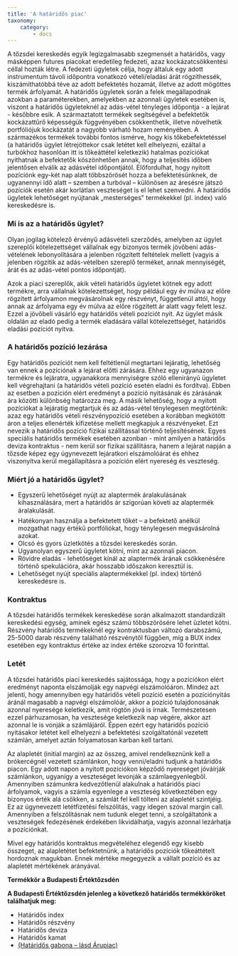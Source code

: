 ```yaml
---
title: 'A határidős piac'
taxonomy:
    category:
        - docs
---
```


A tőzsdei kereskedés egyik legizgalmasabb szegmensét a határidős, vagy másképpen futures piacokat eredetileg fedezeti, azaz kockázatcsökkentési céllal hozták létre. A fedezeti ügyletek célja, hogy általuk egy adott instrumentum távoli időpontra vonatkozó vételi/eladási árát rögzíthessék, kiszámíthatóbbá téve az adott befektetés hozamát, illetve az adott mögöttes termék árfolyamát. A határidős ügyletek során a felek megállapodnak azokban a paraméterekben, amelyekben az azonnali ügyletek esetében is, viszont a határidős ügyleteknél az adás-vétel tényleges időpontja - a lejárat - későbbre esik. A származtatott termékek segítségével a befektetők kockázattűrő képességük függvényében csökkenthetik, illetve növelhetik portfóliójuk kockázatát a nagyobb várható hozam reményében. A származékos termékek további fontos ismérve, hogy kis tőkebefektetéssel (a határidős ügylet létrejöttekor csak letétet kell elhelyezni, ezáltal a turbókhoz hasonlóan itt is tőkeáttétel keletkezik) hatalmas pozíciókat nyithatnak a befektetők köszönhetően annak, hogy a teljesítés időben jelentősen elválik az adásvétel időpontjától. Előfordulhat, hogy nyitott pozíciónk egy-két nap alatt többszörösét hozza a befektetésünknek, de ugyanennyi idő alatt – szemben a turbóval – különösen az áresésre játszó pozíciók esetén akár korlátlan veszteséget is el lehet szenvedni. A határidős ügyletek lehetőséget nyújtanak „mesterséges&quot; termékekkel (pl. index) való kereskedésre is.

### Mi is az a határidős ügylet?

Olyan jogilag kötelező érvényű adásvételi szerződés, amelyben az ügylet szereplői kötelezettséget vállalnak egy bizonyos termék jövőbeni adás-vételének lebonyolítására a jelenben rögzített feltételek mellett (vagyis a jelenben rögzítik az adás-vételben szereplő terméket, annak mennyiségét, árát és az adás-vétel pontos időpontját).

Azok a piaci szereplők, akik vételi határidős ügyletet kötnek egy adott termékre, arra vállalnak kötelezettséget, hogy például egy év múlva az előre rögzített árfolyamon megvásárolnak egy részvényt, függetlenül attól, hogy annak az árfolyama egy év múlva az előre rögzített ár alatt vagy felett lesz. Ezzel a jövőbeli vásárló egy határidős vételi pozíciót nyit. Az ügylet másik oldalán az eladó pedig a termék eladására vállal kötelezettséget, határidős eladási pozíciót nyitva.

### A határidős pozíció lezárása

Egy határidős pozíciót nem kell feltétlenül megtartani lejáratig, lehetőség van ennek a pozíciónak a lejárat előtti zárására. Ehhez egy ugyanazon termékre és lejáratra, ugyanakkora mennyiségre szóló ellenirányú ügyletet kell végrehajtani (a határidős vételi pozíció esetén eladni és fordítva). Ebben az esetben a pozíción elért eredményt a pozíció nyitásának és zárásának ára közötti különbség határozza meg. A másik lehetőség, hogy a nyitott pozíciókat a lejáratig megtartjuk és az adás-vétel ténylegesen megtörténik: azaz egy határidős vételi részvénypozíció esetében a korábban megkötött áron a teljes ellenérték kifizetése mellett megkapjuk a részvényeket. Ezt nevezik a határidős pozíció fizikai szállítással történő teljesítésének. Egyes speciális határidős termékek esetében azonban - mint amilyen a határidős deviza kontraktus - nem kerül sor fizikai szállításra, hanem a lejárat napján a tőzsde képez egy úgynevezett lejáratkori elszámolóárat és ehhez viszonyítva kerül megállapításra a pozíción elért nyereség és veszteség.

### Miért jó a határidős ügylet?

- Egyszerű lehetőséget nyújt az alaptermék áralakulásának kihasználására, mert a határidős ár szigorúan követi az alaptermék áralakulását. 
- Hatékonyan használja a befektetett tőkét – a befektető anélkül mozgathat nagy értékű portfóliókat, hogy ténylegesen megvásárolná azokat.
- Olcsó és gyors üzletkötés a tőzsdei kereskedés során.
- Ugyanolyan egyszerű ügyletet kötni, mint az azonnali piacon.
- Rövidre eladás - lehetőséget kínál az alaptermék árának csökkenésére történő spekulációra, akár hosszabb időszakon keresztül is.
- Lehetőséget nyújt speciális alaptermékekkel (pl. index) történő kereskedésre is.


### Kontraktus

A tőzsdei határidős termékek kereskedése során alkalmazott standardizált kereskedési egység, aminek egész számú többszörösére lehet üzletet kötni. Részvény határidős termékeknél egy kontraktusban változó darabszámú, 25-5000 darab részvény található részvénytől függően, míg a BUX index esetében egy kontraktus értéke az index értéke szorozva 10 forinttal.

### Letét

A tőzsdei határidős piaci kereskedés sajátossága, hogy a pozíciókon elért eredményt naponta elszámolják egy napvégi elszámolóáron. Mindez azt jelenti, hogy amennyiben egy határidős vételi pozíció esetén a pozíciónyitás áránál magasabb a napvégi elszámolóár, akkor a pozíció tulajdonosának azonnal nyeresége keletkezik, amit rögtön jóvá is írnak. Természetesen ezzel párhuzamosan, ha vesztesége keletkezik nap végére, akkor azt azonnal le is vonják a számlájáról. Éppen ezért egy határidős pozíció nyitásakor letétet kell elhelyezni a befektetési szolgáltatónál vezetett számlán, amelyet aztán folyamatosan karban kell tartani.

Az alapletét (initial margin) az az összeg, amivel rendelkeznünk kell a brókercégnél vezetett számlánkon, hogy venni/eladni tudjunk a határidős piacon. Egy adott napon a nyitott pozíciókon képződő nyereséget jóváírják számlánkon, ugyanígy a veszteséget levonják a számlaegyenlegből. Amennyiben számunkra kedvezőtlenül alakulnak a határidős piaci árfolyamok, vagyis a számla egyenlege a veszteség következtében egy bizonyos érték alá csökken, a számlát fel kell tölteni az alapletét szintjéig. Ez az úgynevezett letétfizetési felszólítás, vagy idegen szóval margin call. Amennyiben a felszólításnak nem tudunk eleget tenni, a szolgáltatónk a veszteségek fedezésének érdekében likvidálhatja, vagyis azonnal lezárhatja a pozíciónkat.

Mivel egy határidős kontraktus megvételéhez elegendő egy kisebb összeget, az alapletétet befektetnünk, a határidős pozíciók tőkeáttételt hordoznak magukban. Ennek mértéke megegyezik a vállalt pozíció és az alapletét mértékének arányával.


**Termékkör a Budapesti Értéktőzsdén**

**A Budapesti Értéktőzsdén jelenleg a következő határidős termékköröket találhatjuk meg:**

- Határidős index
- Határidős részvény
- Határidős deviza
- Határidős kamat
- [(Határidős gabona – lásd Árupiac)](https://bet.hu/oldalak/azonnali_piac#certifikat/)